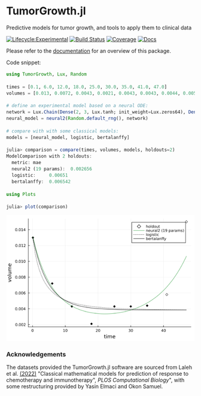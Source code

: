 # TumorGrowth.jl

Predictive models for tumor growth, and tools to apply them to clinical data

[![Lifecycle:Experimental](https://img.shields.io/badge/Lifecycle-Experimental-339999)](https://github.com/bcgov/repomountie/blob/master/doc/lifecycle-badges.md) 
[![Build Status](https://github.com/ablaom/TumorGrowth.jl/workflows/CI/badge.svg)](https://github.com/ablaom/TumorGrowth.jl/actions)
[![Coverage](https://codecov.io/gh/ablaom/TumorGrowth.jl/branch/master/graph/badge.svg)](https://codecov.io/github/ablaom/TumorGrowth.jl?branch=master)
[![Docs](https://img.shields.io/badge/docs-dev-blue.svg)](https://ablaom.github.io/TumorGrowth.jl/dev/)

Please refer to the [documentation](https://ablaom.github.io/TumorGrowth.jl/dev) for an
overview of this package.

Code snippet:

```julia
using TumorGrowth, Lux, Random

times = [0.1, 6.0, 12.0, 18.0, 25.0, 30.0, 35.0, 41.0, 47.0]
volumes = [0.013, 0.0072, 0.0043, 0.0021, 0.0043, 0.0043, 0.0044, 0.0058, 0.015]

# define an experimental model based on a neural ODE:
network = Lux.Chain(Dense(2, 3, Lux.tanh; init_weight=Lux.zeros64), Dense(3, 2))
neural_model = neural2(Random.default_rng(), network)

# compare with with some classical models:
models = [neural_model, logistic, bertalanffy]

julia> comparison = compare(times, volumes, models, holdouts=2)
ModelComparison with 2 holdouts:
  metric: mae
  neural2 (19 params):  0.002656
  logistic:     0.00651
  bertalanffy:  0.006542

using Plots

julia> plot(comparison)
```

![comparison plot](assets/comparison.png)


### Acknowledgements

The datasets provided the TumorGrowth.jl software are sourced from Laleh et
al. [(2022)](https://doi.org/10.1371/journal.pcbi.1009822) "Classical mathematical models
for prediction of response to chemotherapy and immunotherapy", *PLOS Computational
Biology*", with some restructuring provided by Yasin Elmaci and Okon Samuel.
